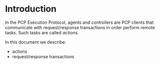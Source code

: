 Introduction
===

In the PCP Execution Protocol, agents and controllers are PCP clients that
communicate with request/response transactions in order perform remote tasks.
Such tasks are called *actions*.

In this document we describe:

 - actions
 - request/response transactions
